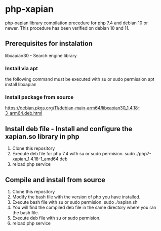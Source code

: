 # php-xapian
php-xapian library compilation procedure for php 7.4 and debian 10 or newer. This procedure has been verified on debian 10 and 11.

## Prerequisites for instalation
libxapian30 - Search engine library

### Install via apt
the following command must be executed with su or sudo permission
apt install libxapian

### Install package from source
https://debian.pkgs.org/11/debian-main-arm64/libxapian30_1.4.18-3_arm64.deb.html

## Install deb file - Install and configure the xapian.so library in php
1. Clone this repository
2. Execute deb file for php 7.4 with su or sudo permision. sudo ./php7-xapian_1.4.18-1_amd64.deb
3. reload php service

## Compile and install from source
1. Clone this repository
2. Modify the bash file with the version of php you have installed.
3. Execute bash file with su or sudo permision. sudo ./xapian.sh
4. You will find the compiled deb file in the same directory where you ran the bash file.
5. Execute deb file with su or sudo permision.
6. reload php service
